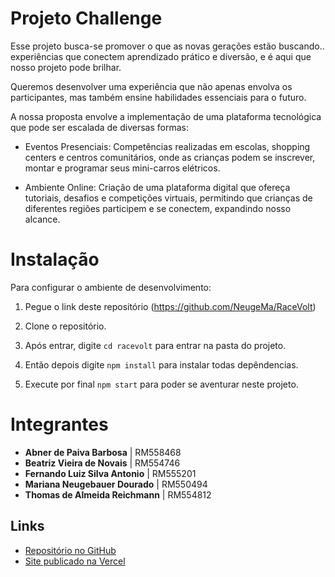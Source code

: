 # Projeto Challenge 

Esse projeto busca-se promover o que as novas gerações estão buscando.. experiências que conectem aprendizado prático e diversão, e é aqui que nosso projeto pode brilhar. 

Queremos desenvolver uma experiência que não apenas envolva os participantes, mas também ensine habilidades essenciais para o futuro.

A nossa proposta envolve a implementação de uma plataforma tecnológica que pode ser escalada de diversas formas:

- Eventos Presenciais: Competências realizadas em escolas, shopping centers e centros comunitários, onde as crianças podem se inscrever, montar e programar seus mini-carros elétricos.

- Ambiente Online: Criação de uma plataforma digital que ofereça tutoriais, desafios e competições virtuais, permitindo que crianças de diferentes regiões participem e se conectem, expandindo nosso alcance.


# Instalação 
Para configurar o ambiente de desenvolvimento:

1. Pegue o link deste repositório (https://github.com/NeugeMa/RaceVolt)
2. Clone o repositório.
   
3. Após entrar, digite `cd racevolt` para entrar na pasta do projeto.

4. Então depois digite `npm install` para instalar todas depêndencias.

5. Execute por final `npm start` para poder se aventurar neste projeto. 

# Integrantes 
- **Abner de Paiva Barbosa**             | RM558468
- **Beatriz Vieira de Novais**           | RM554746
- **Fernando Luiz Silva Antonio**        | RM555201
- **Mariana Neugebauer Dourado**         | RM550494
- **Thomas de Almeida Reichmann**        | RM554812


## Links 
- [Repositório no GitHub](https://github.com/NeugeMa/RaceVolt)
- [Site publicado na Vercel](race-volt-nine.vercel.app)
